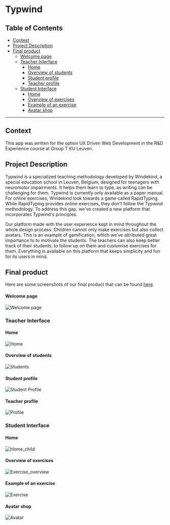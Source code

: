 # Typwind
## Table of Contents
- [Context](#context)
- [Project Description](#project-description)
- [Final product](#final-product)
    + [Welcome page](#welcome-page)
  * [Teacher Interface](#teacher-interface)
    + [Home](#home)
    + [Overview of students](#overview-of-students)
    + [Student profile](#student-profile)
    + [Teacher profile](#teacher-profile)
  * [Student Interface](#student-interface)
    + [Home](#home-1)
    + [Overview of exercises](#overview-of-exercises)
    + [Example of an exercise](#example-of-an-exercise)
    + [Avatar shop](#avatar-shop)
___
## Context
This app was written for the option UX Driven Web Development in the R&D Experience course at Group T KU Leuven.

## Project Description
Typwind is a specialized teaching methodology developed by Windekind, a special education school in Leuven, Belgium, designed for teenagers with neuromotor impairments. It helps them learn to type, as writing can be challenging for them. Typwind is currently only available as a paper manual. For online exercises, Windekind look towards a game called RapidTyping. While RapidTyping provides online exercises, they don't follow the Typwind methodology. To address this gap, we've created a new platform that incorporates Typwind's principles.

Our platform made with the user experience kept in mind throughout the whole design process. Children cannot only make exercises but also collect avatars. This is an example of gamification, which we've attributed great importance to to motivate the students. The teachers can also keep better track of their students, to follow up on them and customise exercises for them. Everything is available on this platform that keeps simplicity and fun for its users in mind.

## Final product
Here are some screenshots of our final product that can be found [here](https://a22ux02.studev.groept.be).
#### Welcome page
![Welcome page](https://user-images.githubusercontent.com/90101184/224366744-1cbcb706-6e0b-45c1-a3dc-56816449e869.png)

### Teacher Interface
#### Home
![Home](https://user-images.githubusercontent.com/90101184/224366875-3909c0a6-9907-4a93-b0d2-161766e78163.png)
#### Overview of students
![Students](https://user-images.githubusercontent.com/90101184/224366907-795c41ea-8790-4f35-ab3d-115427788f4d.png)
#### Student profile
![Student Profile](https://user-images.githubusercontent.com/90101184/224366934-15540925-4e52-43ba-bf78-c82b48667886.png)
#### Teacher profile
![Profile](https://user-images.githubusercontent.com/90101184/224366968-1e88c7ae-a2a6-40f1-b04b-21564eb501a4.png)

### Student Interface
#### Home
![Home_child](https://user-images.githubusercontent.com/90101184/224363870-f2c5df27-be2a-44cd-acce-4b8654f7a4cc.png)
#### Overview of exercises
![Exercise_overview](https://user-images.githubusercontent.com/90101184/224364290-465bf0c0-c750-4548-a9c7-ef65d70442f8.png)
#### Example of an exercise
![Exercise](https://user-images.githubusercontent.com/90101184/224364365-a607657b-f1b0-4239-b7eb-902e247ddbfe.png)
#### Avatar shop
![Avatar](https://user-images.githubusercontent.com/90101184/224364844-7be2fada-76f8-482f-84f2-0e443e6e8986.png)
